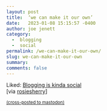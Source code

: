 ```yaml
---
layout: post
title:  ‘we can make it our own’
date:   2023-01-08 15:15:57 -0400
author: joe jenett
category:
  -  blogging
  -  social
permalink: /we-can-make-it-our-own/
slug: we-can-make-it-our-own
summary: 
comments: false
---
```

Liked: <a title="Blogging is kinda social" href="https://werd.io/2023/blogging-is-kinda-social">Blogging is kinda social</a><br>[via <a title="rosiesherry" href="https://pinboard.in/u:rosiesherry">rosiesherry</a>]

<a href="https://brid.gy/publish/mastodon"><small>(cross-posted to mastodon)</small></a>
